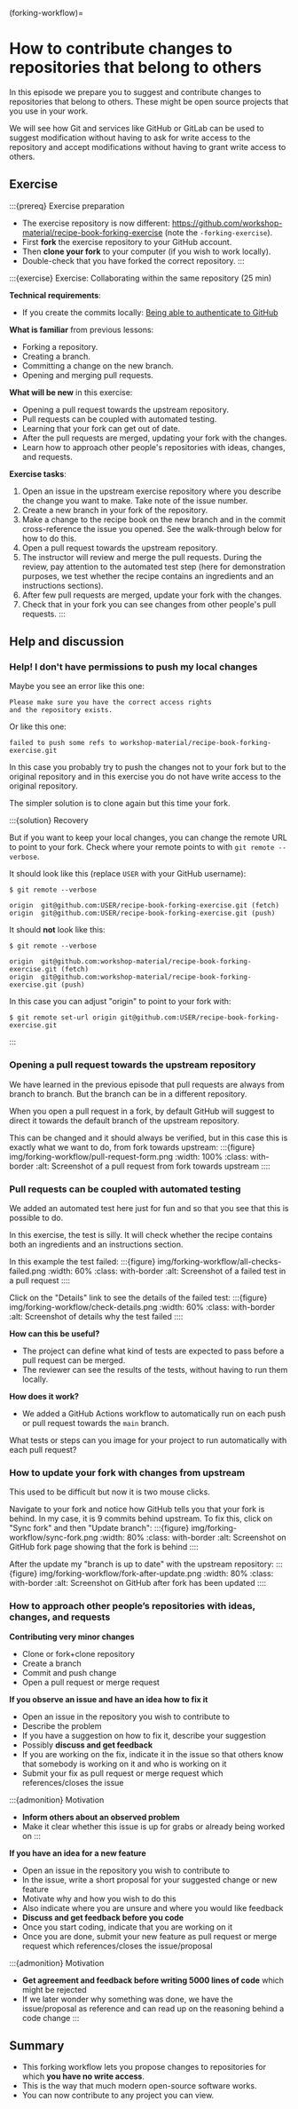 (forking-workflow)=

# How to contribute changes to repositories that belong to others

In this episode we prepare you to suggest and contribute changes to
repositories that belong to others. These might be open source projects that
you use in your work.

We will see how Git and services like GitHub or GitLab can be used to suggest
modification without having to ask for write access to the repository and
accept modifications without having to grant write access to others.


## Exercise

:::{prereq} Exercise preparation
- The exercise repository is now different:
  <https://github.com/workshop-material/recipe-book-forking-exercise> (note the `-forking-exercise`).
- First **fork** the exercise repository to your GitHub account.
- Then **clone your fork** to your computer (if you wish to work locally).
- Double-check that you have forked the correct repository.
:::

:::{exercise} Exercise: Collaborating within the same repository (25 min)

**Technical requirements**:
- If you create the commits locally: [Being able to authenticate to GitHub](https://coderefinery.github.io/installation/ssh/)

**What is familiar** from previous lessons:
- Forking a repository.
- Creating a branch.
- Committing a change on the new branch.
- Opening and merging pull requests.

**What will be new** in this exercise:
- Opening a pull request towards the upstream repository.
- Pull requests can be coupled with automated testing.
- Learning that your fork can get out of date.
- After the pull requests are merged, updating your fork with the changes.
- Learn how to approach other people's repositories with ideas, changes, and requests.

**Exercise tasks**:
1. Open an issue in the upstream exercise repository where you describe the
   change you want to make. Take note of the issue number.
1. Create a new branch in your fork of the repository.
1. Make a change to the recipe book on the new branch and in the commit cross-reference the issue you opened.
   See the walk-through below for how to do this.
1. Open a pull request towards the upstream repository.
1. The instructor will review and merge the pull requests.
   During the review, pay attention to the automated test step (here for
   demonstration purposes, we test whether the recipe contains an ingredients
   and an instructions sections).
1. After few pull requests are merged, update your fork with the changes.
1. Check that in your fork you can see changes from other people's pull requests.
:::


## Help and discussion


### Help! I don't have permissions to push my local changes

Maybe you see an error like this one:
```text
Please make sure you have the correct access rights
and the repository exists.
```

Or like this one:
```text
failed to push some refs to workshop-material/recipe-book-forking-exercise.git
```

In this case you probably try to push the changes not to your fork but to the original repository
and in this exercise you do not have write access to the original repository.

The simpler solution is to clone again but this time your fork.

:::{solution} Recovery

But if you want to keep your local changes, you can change the remote URL to point to your fork.
Check where your remote points to with `git remote --verbose`.

It should look like this (replace `USER` with your GitHub username):
```console
$ git remote --verbose

origin	git@github.com:USER/recipe-book-forking-exercise.git (fetch)
origin	git@github.com:USER/recipe-book-forking-exercise.git (push)
```

It should **not** look like this:
```console
$ git remote --verbose

origin	git@github.com:workshop-material/recipe-book-forking-exercise.git (fetch)
origin	git@github.com:workshop-material/recipe-book-forking-exercise.git (push)
```

In this case you can adjust "origin" to point to your fork with:
```console
$ git remote set-url origin git@github.com:USER/recipe-book-forking-exercise.git
```
:::


### Opening a pull request towards the upstream repository

We have learned in the previous episode that pull requests are always from
branch to branch. But the branch can be in a different repository.

When you open a pull request in a fork, by default GitHub will suggest to
direct it towards the default branch of the upstream repository.

This can be changed and it should always be verified, but in this case this is
exactly what we want to do, from fork towards upstream:
:::{figure} img/forking-workflow/pull-request-form.png
:width: 100%
:class: with-border
:alt: Screenshot of a pull request from fork towards upstream
::::


### Pull requests can be coupled with automated testing

We added an automated test here just for fun and so that you see that this is
possible to do.

In this exercise, the test is silly. It will check whether the recipe contains
both an ingredients and an instructions section.

In this example the test failed:
:::{figure} img/forking-workflow/all-checks-failed.png
:width: 60%
:class: with-border
:alt: Screenshot of a failed test in a pull request
::::

Click on the "Details" link to see the details of the failed test:
:::{figure} img/forking-workflow/check-details.png
:width: 60%
:class: with-border
:alt: Screenshot of details why the test failed
::::

**How can this be useful?**
- The project can define what kind of tests are expected to pass before a pull
  request can be merged.
- The reviewer can see the results of the tests, without having to run them
  locally.

**How does it work?**
- We added a GitHub Actions workflow
  to automatically run on each push or pull request towards the `main` branch.

What tests or steps can you image for your project to run automatically with
each pull request?


### How to update your fork with changes from upstream

This used to be difficult but now it is two mouse clicks.

Navigate to your fork and notice how GitHub tells you that your fork is behind.
In my case, it is 9 commits behind upstream. To fix this, click on "Sync fork"
and then "Update branch":
:::{figure} img/forking-workflow/sync-fork.png
:width: 80%
:class: with-border
:alt: Screenshot on GitHub fork page showing that the fork is behind
::::

After the update my "branch is up to date" with the upstream repository:
:::{figure} img/forking-workflow/fork-after-update.png
:width: 80%
:class: with-border
:alt: Screenshot on GitHub after fork has been updated
::::


### How to approach other people’s repositories with ideas, changes, and requests

**Contributing very minor changes**
- Clone or fork+clone repository
- Create a branch
- Commit and push change
- Open a pull request or merge request

**If you observe an issue and have an idea how to fix it**
- Open an issue in the repository you wish to contribute to
- Describe the problem
- If you have a suggestion on how to fix it, describe your suggestion
- Possibly **discuss and get feedback**
- If you are working on the fix, indicate it in the issue so that others know that somebody is working on it and who is working on it
- Submit your fix as pull request or merge request which references/closes the issue

:::{admonition} Motivation
- **Inform others about an observed problem**
- Make it clear whether this issue is up for grabs or already being worked on
:::

**If you have an idea for a new feature**
- Open an issue in the repository you wish to contribute to
- In the issue, write a short proposal for your suggested change or new feature
- Motivate why and how you wish to do this
- Also indicate where you are unsure and where you would like feedback
- **Discuss and get feedback before you code**
- Once you start coding, indicate that you are working on it
- Once you are done, submit your new feature as pull request or merge request which references/closes the issue/proposal

:::{admonition} Motivation
- **Get agreement and feedback before writing 5000 lines of code** which might be rejected
- If we later wonder why something was done, we have the issue/proposal as
  reference and can read up on the reasoning behind a code change
:::


## Summary

- This forking workflow lets you propose changes to repositories for
  which **you have no write access**.
- This is the way that much modern open-source software works.
- You can now contribute to any project you can view.

